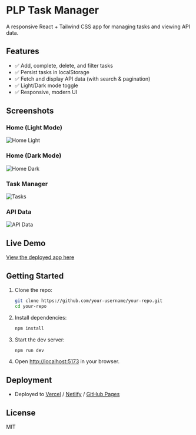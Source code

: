 # PLP Task Manager

A responsive React + Tailwind CSS app for managing tasks and viewing API data.

## Features

- ✅ Add, complete, delete, and filter tasks
- ✅ Persist tasks in localStorage
- ✅ Fetch and display API data (with search & pagination)
- ✅ Light/Dark mode toggle
- ✅ Responsive, modern UI

## Screenshots

### Home (Light Mode)
![Home Light](screenshots/home-light.png)

### Home (Dark Mode)
![Home Dark](screenshots/home-dark.png)

### Task Manager
![Tasks](screenshots/tasks.png)

### API Data
![API Data](screenshots/api.png)

## Live Demo

[View the deployed app here](https://your-deployment-url.com)

## Getting Started

1. Clone the repo:
   ```bash
   git clone https://github.com/your-username/your-repo.git
   cd your-repo
   ```
2. Install dependencies:
   ```bash
   npm install
   ```
3. Start the dev server:
   ```bash
   npm run dev
   ```
4. Open [http://localhost:5173](http://localhost:5173) in your browser.

## Deployment

- Deployed to [Vercel](https://vercel.com/) / [Netlify](https://www.netlify.com/) / [GitHub Pages](https://pages.github.com/)

## License

MIT
